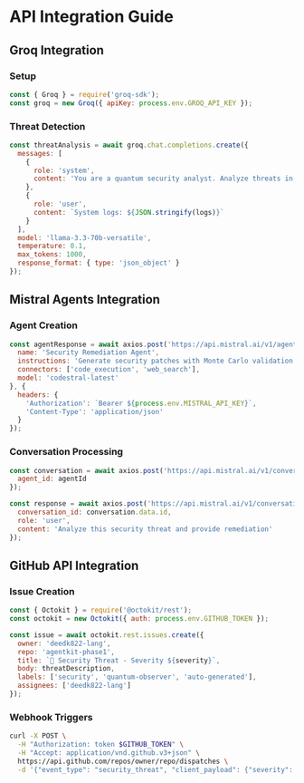 # API Integration Guide

## Groq Integration

### Setup
```javascript
const { Groq } = require('groq-sdk');
const groq = new Groq({ apiKey: process.env.GROQ_API_KEY });
```

### Threat Detection
```javascript
const threatAnalysis = await groq.chat.completions.create({
  messages: [
    {
      role: 'system',
      content: 'You are a quantum security analyst. Analyze threats in <200ms.'
    },
    {
      role: 'user',
      content: `System logs: ${JSON.stringify(logs)}`
    }
  ],
  model: 'llama-3.3-70b-versatile',
  temperature: 0.1,
  max_tokens: 1000,
  response_format: { type: 'json_object' }
});
```

## Mistral Agents Integration

### Agent Creation
```javascript
const agentResponse = await axios.post('https://api.mistral.ai/v1/agents', {
  name: 'Security Remediation Agent',
  instructions: 'Generate security patches with Monte Carlo validation.',
  connectors: ['code_execution', 'web_search'],
  model: 'codestral-latest'
}, {
  headers: {
    'Authorization': `Bearer ${process.env.MISTRAL_API_KEY}`,
    'Content-Type': 'application/json'
  }
});
```

### Conversation Processing
```javascript
const conversation = await axios.post('https://api.mistral.ai/v1/conversations', {
  agent_id: agentId
});

const response = await axios.post('https://api.mistral.ai/v1/conversations/message', {
  conversation_id: conversation.data.id,
  role: 'user',
  content: 'Analyze this security threat and provide remediation'
});
```

## GitHub API Integration

### Issue Creation
```javascript
const { Octokit } = require('@octokit/rest');
const octokit = new Octokit({ auth: process.env.GITHUB_TOKEN });

const issue = await octokit.rest.issues.create({
  owner: 'deedk822-lang',
  repo: 'agentkit-phase1',
  title: `🚨 Security Threat - Severity ${severity}`,
  body: threatDescription,
  labels: ['security', 'quantum-observer', 'auto-generated'],
  assignees: ['deedk822-lang']
});
```

### Webhook Triggers
```bash
curl -X POST \
  -H "Authorization: token $GITHUB_TOKEN" \
  -H "Accept: application/vnd.github.v3+json" \
  https://api.github.com/repos/owner/repo/dispatches \
  -d '{"event_type": "security_threat", "client_payload": {"severity": 8}}'
```